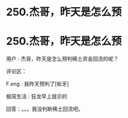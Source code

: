 # 250.杰哥，昨天是怎么预

# 250.杰哥，昨天是怎么预

用户 : 杰哥，昨天是怎么预判稀土资金回流的呢？

评论区：

F.eng : 我昨天预判了[呲牙]

极简生活 : 狂龙早上提示的

回答：。。。我没判断稀土回流吧。